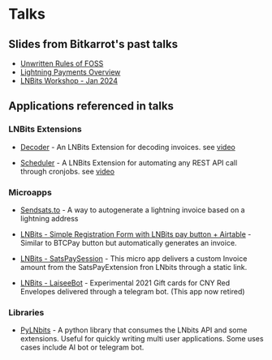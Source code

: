 # Talks

## Slides from Bitkarrot's past talks

- [Unwritten Rules of FOSS](/2023NOV_Unwritten%20Rules%20of%20FOSS.pdf)
- [Lightning Payments Overview](/2023OCT_LightningPaymentsWorkshop.pdf)
- [LNBits Workshop - Jan 2024](/2024JAN_LNBitsWorkshop.pdf)


## Applications referenced in talks

### LNBits Extensions

- [Decoder](https://github.com/bitkarrot/decoder) - An LNBits Extension for decoding invoices. see [video](/LNBitsDecoderVideo.mp4)

- [Scheduler](https://github.com/bitkarrot/scheduler/) - A LNBits Extension for automating any REST API call through cronjobs. see [video](/LNBitsSchedulerVideo.mp4)

### Microapps

- [Sendsats.to](https://sendsats.to) - A way to autogenerate a lightning invoice based on a lightning address

- [LNBits - Simple Registration Form with LNBits pay button + Airtable](https://github.com/bitkarrot/simple-reg-lnbits-form/) - Similar to BTCPay button but automatically generates an invoice.

- [LNBits - SatsPaySession](https://github.com/bitkarrot/satspaysession/) - This micro app delivers a custom Invoice amount from the SatsPayExtension fron LNbits through a static link.

- [LNBits - LaiseeBot](https://github.com/bitkarrot/laiseebot/) - Experimental 2021 Gift cards for CNY Red Envelopes delivered through a telegram bot. (This app now retired)


### Libraries
- [PyLNbits](https://github.com/lightningames/pylnbits) - A python library that consumes the LNbits API and some extensions. Useful for quickly writing multi user applications. Some uses cases include AI bot or telegram bot.
